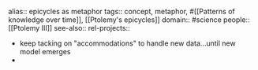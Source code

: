 alias:: epicycles as metaphor
tags:: concept, metaphor, #[[Patterns of knowledge over time]], [[Ptolemy's epicycles]]
domain:: #science
people:: [[Ptolemy III]]
see-also::
rel-projects::

- keep tacking on "accommodations" to handle new data...until new model emerges
-

